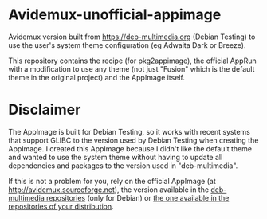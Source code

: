 # Avidemux-unofficial-appimage
Avidemux version built from https://deb-multimedia.org (Debian Testing) to use the user's system theme configuration (eg Adwaita Dark or Breeze).

This repository contains the recipe (for pkg2appimage), the official AppRun with a modification to use any theme (not just "Fusion" which is the default theme in the original project) and the AppImage itself.

# Disclaimer
The AppImage is built for Debian Testing, so it works with recent systems that support GLIBC to the version used by Debian Testing when creating the AppImage. I created this AppImage because I didn't like the default theme and wanted to use the system theme without having to update all dependencies and packages to the version used in "deb-multimedia".

If this is not a problem for you, rely on the official AppImage (at http://avidemux.sourceforge.net), the version available in the [deb-multimedia repositories](https://deb-multimedia.org) (only for Debian) or [the one available in the repositories of your distribution](https://pkgs.org/search/?q=avidemux).
